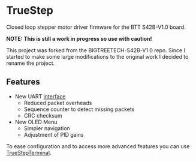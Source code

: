 # TrueStep
Closed loop stepper motor driver firmware for the BTT S42B-V1.0 board.

**NOTE: This is still a work in progress so use with caution!**

This project was forked from the BIGTREETECH-S42B-V1.0 repo. Since I started to make some large modifications to the original work I decided to rename the project.

## Features
- New UART [interface](SerialInterface.md) 
  - Reduced packet overheads
  - Sequence counter to detect missing packets
  - CRC checksum
- New OLED Menu
  - Simpler navigation
  - Adjustment of PID gains

To ease configuration and to access more advanced features you can use [TrueStepTerminal](utils/TrueStepTerminal/README.md).